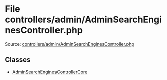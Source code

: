File controllers/admin/AdminSearchEnginesController.php
=========

Source: [controllers/admin/AdminSearchEnginesController.php](https://github.com/PrestaShop/PrestaShop/blob/1.5.0.17/controllers/admin/AdminSearchEnginesController.php)


Classes
-------

* [AdminSearchEnginesControllerCore](class.AdminSearchEnginesControllerCore.md)

